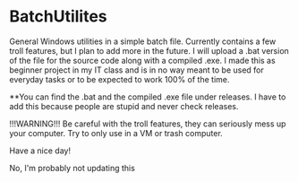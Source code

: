 # BatchUtilites
General Windows utilities in a simple batch file. Currently contains a few troll features, but I plan to add more in the future.
I will upload a .bat version of the file for the source code along with a compiled .exe.
I made this as beginner project in my IT class and is in no way meant to be used for everyday tasks or to be expected to work 100% of the time.

**You can find the .bat and the compiled .exe file under releases. I have to add this because people are stupid and never check releases.

!!!WARNING!!! Be careful with the troll features, they can seriously mess up your computer. Try to only use in a VM or trash computer.

Have a nice day!





No, I'm probably not updating this

